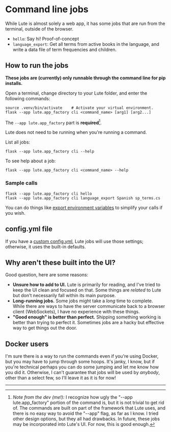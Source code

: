 # Command line jobs

While Lute is almost solely a web app, it has some jobs that are run from the terminal, outside of the browser.

* `hello`: Say hi!  Proof-of-concept
* `language_export`: Get all terms from active books in the language, and write a data file of term frequencies and children.

## How to run the jobs

**These jobs are (currently) only runnable through the command line for pip installs.**

Open a terminal, change directory to your Lute folder, and enter the following commands:

```
source .venv/bin/activate    # Activate your virtual environment.
flask --app lute.app_factory cli <command_name> [arg1] [arg2...]
```

The `--app lute.app_factory` part is **required**[^these-calls-are-ugly].

Lute does not need to be running when you're running a command.

List all jobs:

```
flask --app lute.app_factory cli --help
```

To see help about a job:

```
flask --app lute.app_factory cli <command_name> --help
```

### Sample calls

```
flask --app lute.app_factory cli hello
flask --app lute.app_factory cli language_export Spanish sp_terms.cs
```

You can do things like [export environment variables](https://flask.palletsprojects.com/en/2.3.x/cli/#environment-variables-from-dotenv) to simplify your calls if you wish.

## config.yml file

If you have a [custom config.yml](./starting-and-stopping.md#custom-configyml), Lute jobs will use those settings; otherwise, it uses the built-in defaults.

## Why aren't these built into the UI?

Good question, here are some reasons:

* **Unsure how to add to UI.** Lute is primarily for reading, and I've tried to keep the UI clean and focused on that.  Some things are _related_ to Lute but don't necessarily fall within its main purpose.
* **Long-running jobs.** Some jobs might take a _long_ time to complete.  While there are ways to have the server communicate back to a browser client (WebSockets), I have no experience with these things.
* **"Good enough" is better than perfect.** Shipping something working is better than trying to perfect it.  Sometimes jobs are a hacky but effective way to get things out the door.

## Docker users

I'm sure there is a way to run the commands even if you're using Docker, but you may have to jump through some hoops.  It's janky, I know, but if you're technical perhaps you can do some jumping and let me know how you did it.  Otherwise, I can't guarantee that jobs will be used by _anybody_, other than a select few, so I'll leave it as it is for now!

---

[^these-calls-are-ugly]: _Note from the dev (me!):_ I recognize how ugly the "--app lute.app_factory" portion of the command is, but it is not trivial to get rid of.  The commands are built on part of the framework that Lute uses, and there is no easy way to avoid the "--app" flag, as far as I know.  I tried other design options, but they all had drawbacks.  In future, these jobs may be incorporated into Lute's UI.  For now, this is good enough.
